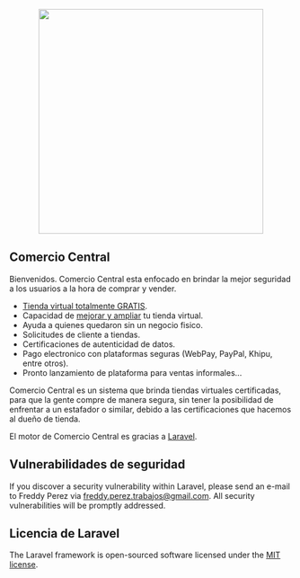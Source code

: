 <p align="center"><img src="https://comerciocentral.cl/images/system/navbar-new2.png" width="400"></p>

<p align="center">
<!--a href="https://travis-ci.org/laravel/framework"><img src="https://travis-ci.org/laravel/framework.svg" alt="Build Status"></a>
<a href="https://packagist.org/packages/laravel/framework"><img src="https://poser.pugx.org/laravel/framework/d/total.svg" alt="Total Downloads"></a>
<a href="https://packagist.org/packages/laravel/framework"><img src="https://poser.pugx.org/laravel/framework/v/stable.svg" alt="Latest Stable Version"></a>
<a href="https://packagist.org/packages/laravel/framework"><img src="https://poser.pugx.org/laravel/framework/license.svg" alt="License"></a-->
</p>

## Comercio Central

 Bienvenidos.
 Comercio Central esta enfocado en brindar la mejor seguridad a los usuarios a la hora de comprar y vender.

- [Tienda virtual totalmente GRATIS](https://comerciocentral.cl).
- Capacidad de [mejorar y ampliar](https://comerciocentral.cl) tu tienda virtual.
- Ayuda a quienes quedaron sin un negocio fisico.
- Solicitudes de cliente a tiendas.
- Certificaciones de autenticidad de datos.
- Pago electronico con plataformas seguras (WebPay, PayPal, Khipu, entre otros).
- Pronto lanzamiento de plataforma para ventas informales...

Comercio Central es un sistema que brinda tiendas virtuales certificadas, para que la gente compre de manera segura,
sin tener la posibilidad de enfrentar a un estafador o similar, debido a las certificaciones que hacemos al dueño de tienda.

El motor de Comercio Central es gracias a [Laravel](https://laravel.com).

## Vulnerabilidades de seguridad

If you discover a security vulnerability within Laravel, please send an e-mail to Freddy Perez via [freddy.perez.trabajos@gmail.com](mailto:freddy.perez.trabajos@gmail.com). All security vulnerabilities will be promptly addressed.

## Licencia de Laravel

The Laravel framework is open-sourced software licensed under the [MIT license](https://opensource.org/licenses/MIT).
